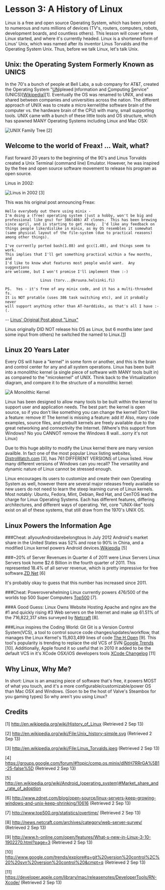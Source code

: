 Lesson 3: A History of Linux
============================
Linux is a free and open source Operating System, which has been ported to numerous and runs millions of devices (TV's, routers, computers, robots, development boards, and countless others).
This lesson will cover where Linux started, and where it's currently headed. 
Linux is a shortened form of Linus' Unix, which was named after its inventor Linus Torvalds and the Operating System Unix.
Thus, before we talk Linux, let's talk Unix.

Unix: the Operating System Formerly Known as UNICS
--------------------------------------------------
In the 70's a bunch of people at Bell Labs, a sub company for AT&T, created the Operating System "<u>UN</u>iplexed <u>I</u>nformation and <u>C</u>omputing <u>S</u>ervice" (UNICS)\[[Wikipedia][1]\]\[1\].
Eventually the OS was renamed to UNIX, and was shared between companies and universities across the nation.
The different approach of UNIX was to create a micro kernel(the software brain of the computer vs. the hardware brain of the CPU) with many, small supporting tools.
UNIX came with a bunch of these little tools and OS structure, which has spawned MANY Operating Systems including Linux and Mac OSX:

![UNIX Family Tree](./01_Family_Tree.png) \[2\]

Welcome to the world of Freax! ... Wait, what?
----------------------------------------------
Fast forward 20 years to the beginning of the 90's and Linus Torvalds created a Unix Terminal (command line) Emulator.
However, he was inspired by the free and open source software movement to release his program as open source.

Linus in 2002:

![Linus in 2002](./03_Linus_Torvalds.jpeg) \[3\]

This was his original post announcing Freax:
```
Hello everybody out there using minix -
I'm doing a (free) operating system (just a hobby, won't be big and
professional like gnu) for 386(486) AT clones.  This has been brewing
since april, and is starting to get ready.  I'd like any feedback on
things people like/dislike in minix, as my OS resembles it somewhat
(same physical layout of the file-system (due to practical reasons)
among other things).

I've currently ported bash(1.08) and gcc(1.40), and things seem to work. 
This implies that I'll get something practical within a few months, and
I'd like to know what features most people would want.  Any suggestions
are welcome, but I won't promise I'll implement them :-)

                Linus (torv...@kruuna.helsinki.fi)

PS.  Yes - it's free of any minix code, and it has a multi-threaded fs. 
It is NOT protable (uses 386 task switching etc), and it probably never
will support anything other than AT-harddisks, as that's all I have :-(. 
```
-- [Linus' Original Post about "Linux"][4]

Linus originally DID NOT release his OS as Linux, but 6 months later (and some input from others) he switched the named to Linux.\[[1]\]

Linux 20 Years Later
--------------------
Every OS will have a "kernel" in some form or another, and this is the brain and control center for any and all system operations.
Linux has been built into a monolithic kernel (a single piece of software with MANY tools built in) as compared to the "microkernel" of UNIX.
Think back to the Virtualization diagram, and compare it to the structure of a monolithic kernel:

![A Monolithic Kernel](./02_Kernels_.png)

Linux has been designed to allow many tools to be built within the kernel to support user and application needs.
The best part: the kernel is open source, so if you don't like something you can change the kernel!
Don't like a feature: remove it!
The kernel is missing a feature: add it!
Also, many code examples, source files, and prebuilt kernels are freely available due to the great networking and connectivity the Internet.
(Where's this support from Windows? No you CANNOT remove the Windows 8 wall...sorry it's not Linux)

Due to this huge ability to modify the Linux kernel there are many version availble.
In fact one of the most popular Linux listing websites, [DistroWatch.com](http://distrowatch.com/) \[3\], has 761 DIFFERENT VERSIONS of Linux listed.
How many different versions of Windows can you recall?
The versatility and dynamic nature of Linux cannot be stressed enough.

Linux encourages its users to customize and create their own Operating System as well, however there are several major releases freely available so new users do not need to learn the steep learning curve of Linux kernels.
Most notably: Ubuntu, Fedora, Mint, Debian, Red Hat, and CenTOS lead the charge for Linux Operating Systems.
Each has different features, differing architectures, and different ways of operating.
Yet, core "UNIX-like" tools exist on all of these systems, that still draw from the 1970's UNIX OS.

Linux Powers the Information Age
--------------------------------
###Cheat: allyourAndroidarebelongtous 
In July 2012 Android's market share in the United States was 52% and rose to 90% in China, and a modified Linux kernel powers Android devices.[Wikiepdia][5] \[5\]

###~20% of Server Revenues in Quarter 4 of 2011 were Linux Servers
Linux Servers took home $2.6 Billion in the fourth quarter of 2011.
This represented 18.4% of all server revenue, which is pretty impressive for free software.[ZD Net][6] \[6\]

It's probably okay to guess that this number has increased since 2011.

###Cheat: Poweroverwhelming
Linux currently powers 476/500 of the worlds top 500 Super Computers [Top500][7] \[7\].

###A Good Guess: Linux Owns Website Hosting
Apache and nginx are the #1 and quickly rising #3 Web servers on the Internet and make up 61.51% of the 716,822,317 sites surveyed by [Netcraft][8] \[8\].

###Linux inspires the Coding World: Git
Git is a Version Control System(VCS), a tool to control source code changes/updates/workflow, that manages the Linux Kernel's 15,803,499 lines of code [The H Open][9] \[9\].
This tool's popularity is trending to replace the old VCS of SVN [Google Trends][10] \[10\].
Additionally, Apple found it so useful that in 2010 it added to be the default VCS in it's XCode OSX/iOS developers tools [XCode Changelog][11] \[11\]

Why Linux, Why Me?
------------------
In short: Linux is an amazing piece of software that's free, it powers MOST of what you touch, and it's a more configurable/customizable/power OS than Mac OSX and Windows.
(Soon to be the host of Valve's Steambox for you gaming types)
So why aren't you using Linux?

Credits
-------
\[1\] http://en.wikipedia.org/wiki/History_of_Linux (Retrieved 2 Sep 13)

\[2\] http://en.wikipedia.org/wiki/File:Unix_history-simple.svg (Retrieved 2 Sep 13)

\[3\] http://en.wikipedia.org/wiki/File:Linus_Torvalds.jpeg (Retrieved 2 Sep 13)

\[4\] https://groups.google.com/forum/#!topic/comp.os.minix/dlNtH7RRrGA%5B1-25-false%5D (Retrieved 2 Sep 13)

\[5\] http://en.wikipedia.org/wiki/Android_(operating_system)#Market_share_and_rate_of_adoption

\[6\] http://www.zdnet.com/blog/open-source/linux-servers-keep-growing-windows-and-unix-keep-shrinking/10616 (Retrieved 2 Sep 13)

\[7\] http://www.top500.org/statistics/overtime/ (Retrieved 2 Sep 13)

\[8\] http://news.netcraft.com/archives/category/web-server-survey/ (Retrieved 2 Sep 13)

\[9\] http://www.h-online.com/open/features/What-s-new-in-Linux-3-10-1902270.html?page=3 (Retrieved 2 Sep 13)

\[10\] http://www.google.com/trends/explore#q=git%20version%20control%2C%20%20svn%20version%20control%20&cmpt=q (Retrieved 2 Sep 13)

\[11\] https://developer.apple.com/library/mac/releasenotes/DeveloperTools/RN-Xcode/ (Retrieved 2 Sep 13)

[1]:http://en.wikipedia.org/wiki/History_of_Linux
[2]:http://en.wikipedia.org/wiki/File:Unix_history-simple.svg
[3]:http://en.wikipedia.org/wiki/File:Linus_Torvalds.jpeg
[4]:https://groups.google.com/forum/#!topic/comp.os.minix/dlNtH7RRrGA%5B1-25-false%5D
[5]:http://en.wikipedia.org/wiki/Android_(operating_system)#Market_share_and_rate_of_adoption
[6]:http://www.zdnet.com/blog/open-source/linux-servers-keep-growing-windows-and-unix-keep-shrinking/10616
[7]:http://www.top500.org/statistics/overtime/
[8]:http://news.netcraft.com/archives/category/web-server-survey/
[9]:http://www.h-online.com/open/features/What-s-new-in-Linux-3-10-1902270.html?page=3 
[10]:http://www.google.com/trends/explore#q=git%20version%20control%2C%20%20svn%20version%20control%20&cmpt=q
[11]:https://developer.apple.com/library/mac/releasenotes/DeveloperTools/RN-Xcode/